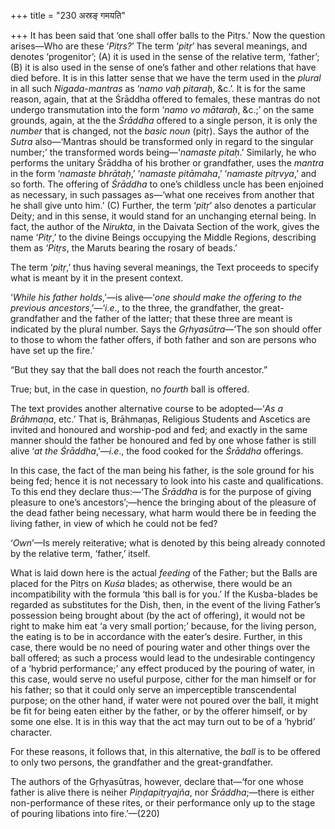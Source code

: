 +++
title = "230 अस्रङ् गमयति"

+++
It has been said that ‘one shall offer balls to the Pitṛs.’ Now the
question arises—Who are these ‘*Pitṛs?*’ The term ‘*pitṛ*’ has several
meanings, and denotes ‘progenitor’; (A) it is used in the sense of the
relative term, ‘father’; (B) it is also used in the sense of one’s
father and other relations that have died before. It is in this latter
sense that we have the term used in the *plural* in all such
*Nigada-mantras* as ‘*namo vaḥ pitaraḥ*, &c.’. It is for the same
reason, again, that at the Śrāddha offered to females, these mantras do
not undergo transmutation into the form ‘*namo vo mātaraḥ*, &c.;’ on the
same grounds, again, at the the *Śrāddha* offered to a single person, it
is only the *number* that is changed, not the *basic noun* (pitṛ). Says
the author of the *Sutra* also—‘Mantras should be transformed only in
regard to the singular number;’ the transformed words being—‘*namaste
pitaḥ*.’ Similarly, he who performs the unitary Śrāddha of his brother
or grandfather, uses the *mantra* in the form ‘*namaste bhrātaḥ*,’
‘*namaste pitāmaha*,’ ‘*namaste pitṛvya*,’ and so forth. The offering of
*Śrāddha* to one’s childless uncle has been enjoined as necessary, in
such passages as—‘what one receives from another that he shall give unto
him.’ (C) Further, the term ‘*pitṛ*’ also denotes a particular Deity;
and in this sense, it would stand for an unchanging eternal being. In
fact, the author of the *Nirukta*, in the Daivata Section of the work,
gives the name ‘*Pitṛ*,’ to the divine Beings occupying the Middle
Regions, describing them as ‘*Pitṛs*, the Maruts bearing the rosary of
beads.’

The term ‘*pitṛ*,’ thus having several meanings, the Text proceeds to
specify what is meant by it in the present context.

‘*While his father holds*,’—is alive—‘*one should make the offering to
the previous ancestors*,’—‘*i.e*., to the three, the grandfather, the
great-grandfather and the father of the latter; that these three are
meant is indicated by the plural number. Says the *Gṛhyasūtra*—‘The son
should offer to those to whom the father offers, if both father and son
are persons who have set up the fire.’

“But they say that the ball does not reach the fourth ancestor.”

True; but, in the case in question, no *fourth* ball is offered.

The text provides another alternative course to be adopted—‘*As a
Brāhmaṇa*, etc.’ That is, Brāhmaṇas, Religious Students and Ascetics are
invited and honoured and worship-pod and fed; and exactly in the same
manner should the father be honoured and fed by one whose father is
still alive ‘*at the Śrāddha*,’—*i.e*., the food cooked for the
*Śrāddha* offerings.

In this case, the fact of the man being his father, is the sole ground
for his being fed; hence it is not necessary to look into his caste and
qualifications. To this end they declare thus:—‘The *Śrāddha* is for the
purpose of giving pleasure to one’s ancestors’;—hence the bringing about
of the pleasure of the dead father being necessary, what harm would
there be in feeding the living father, in view of which he could not be
fed?

‘*Own*’—Is merely reiterative; what is denoted by this being already
connoted by the relative term, ‘father,’ itself.

What is laid down here is the actual *feeding* of the Father; but the
Balls are placed for the Pitṛs on *Kuśa* blades; as otherwise, there
would be an incompatibility with the formula ‘this ball is for you.’ If
the Kusba-blades be regarded as substitutes for the Dish, then, in the
event of the living Father’s possession being brought about (by the act
of offering), it would not be right to make him eat ‘a very small
portion;’ because, for the living person, the eating is to be in
accordance with the eater’s desire. Further, in this case, there would
be no need of pouring water and other things over the ball offered; as
such a process would lead to the undesirable contingency of a ‘hybrid
performance;’ any effect produced by the pouring of water, in this case,
would serve no useful purpose, cither for the man himself or for his
father; so that it could only serve an imperceptible transcendental
purpose; on the other hand, if water were not poured over the ball, it
might be fit for being eaten either by the father, or by the offerer
himself, or by some one else. It is in this way that the act may turn
out to be of a ‘hybrid’ character.

For these reasons, it follows that, in this alternative, the *ball* is
to be offered to only two persons, the grandfather and the
great-grandfather.

The authors of the Gṛhyasūtras, however, declare that—‘for one whose
father is alive there is neiher *Piṇḍapitṛyajña*, nor *Śrāddha*;—there
is either non-performance of these rites, or their performance only up
to the stage of pouring libations into fire.’—(220)


